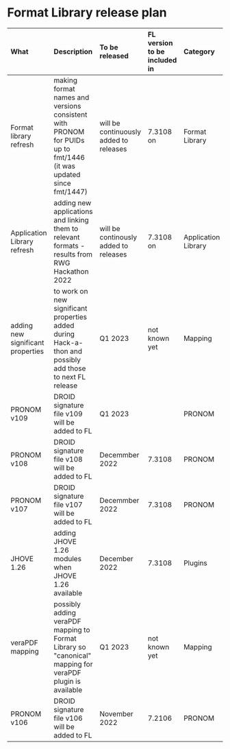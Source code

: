 # Format Library release plan
| What        | Description           | To be released  | FL version to be included in | Category | Responsible | Status
| :------------- |:-------------| :-----| :-----| :-----| :-----| :-----|
| Format library refresh  | making format names and versions consistent with PRONOM for PUIDs up to fmt/1446 (it was updated since fmt/1447) | will be continuously added to releases | 7.3108 on | Format Library | ANZ | first set of applications added to 7.3108
| Application Library refresh | adding new applications and linking them to relevant formats - results from RWG Hackathon 2022 | will be continously added to releases | 7.3108 on | Application Library | ANZ/KBNL | first set of applications added to 7.3108
|adding new significant properties|to work on new significant properties added during Hack-a-thon and possibly add those to next FL release|Q1 2023|not known yet|Mapping|ANZ|planned|
|PRONOM v109|DROID signature file v109 will be added to FL|Q1 2023||PRONOM|ANZ|planned|
|PRONOM v108|DROID signature file v108 will be added to FL|Decemmber 2022|7.3108|PRONOM|ANZ|in process/testing RC|
|PRONOM v107|DROID signature file v107 will be added to FL|Decemmber 2022|7.3108|PRONOM|ANZ|in process/testing RC|
|JHOVE 1.26|adding JHOVE 1.26 modules when JHOVE 1.26 available|December 2022|7.3108|Plugins|ANZ|in process/testing RC|
|veraPDF mapping|possibly adding veraPDF mapping to Format Library so "canonical" mapping for veraPDF plugin is available|Q1 2023|not known yet|Mapping|ANZ/TIB|planned|
|PRONOM v106|DROID signature file v106 will be added to FL|November 2022|7.2106|PRONOM|ANZ|in process/testing RC|


